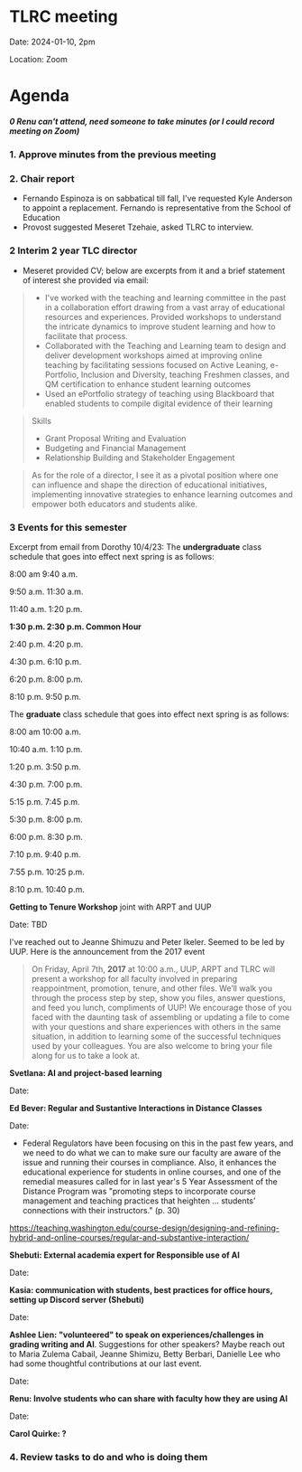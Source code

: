 # TLRC meeting 

Date: 2024-01-10, 2pm

Location: Zoom 


# Agenda

##### 0 Renu can't attend, need someone to take minutes (or I could record meeting on Zoom)

### 1. Approve minutes from the previous meeting 

### 2. Chair report

- Fernando Espinoza is on sabbatical till fall, I've requested Kyle Anderson to appoint a replacement. Fernando is representative from the School of Education
- Provost suggested Meseret Tzehaie, asked TLRC to interview. 


### 2 Interim 2 year TLC director

- Meseret provided CV; below are excerpts from it and a brief statement of interest she provided via email:

> - I've worked with the teaching and learning committee in the past in a collaboration effort drawing from a vast array of educational resources and experiences. Provided workshops to  understand the intricate dynamics to improve student learning and how to facilitate that process.
> - Collaborated with the Teaching and Learning team to design and deliver development workshops aimed at improving online teaching by facilitating sessions focused on Active Leaning, e-Portfolio, Inclusion and Diversity, teaching Freshmen classes, and QM certification to enhance student learning outcomes
> - Used an ePortfolio strategy of teaching using Blackboard that enabled students to compile digital evidence of their learning

> Skills
>-  Grant Proposal Writing and Evaluation
> - Budgeting and Financial Management
> - Relationship Building and Stakeholder Engagement

> As for the role of a director, I see it as a pivotal position where one can influence and shape the direction of educational initiatives, implementing innovative strategies to enhance learning outcomes and empower both educators and students alike.

### 3 Events for this semester

Excerpt from email from Dorothy 10/4/23:
The **undergraduate** class schedule that goes into effect next spring is as follows:


8:00 am	9:40 a.m.	 

9:50 a.m.	11:30 a.m.	 

11:40 a.m.	1:20 p.m.	 

**1:30 p.m.	2:30 p.m.	Common Hour**

2:40 p.m.	4:20 p.m.	 

4:30 p.m.	6:10 p.m.	 

6:20 p.m.	8:00 p.m.	 

8:10 p.m.	9:50 p.m.	 

The **graduate** class schedule that goes into effect next spring is as follows:


8:00 am	10:00 a.m.

10:40 a.m.	1:10 p.m.

1:20 p.m. 	3:50 p.m. 

4:30 p.m.	7:00 p.m.

5:15 p.m.	7:45 p.m.

5:30 p.m.	8:00 p.m.

6:00 p.m.	8:30 p.m.

7:10 p.m.	9:40 p.m.

7:55 p.m.	10:25 p.m.

8:10 p.m.	10:40 p.m.

**Getting to Tenure Workshop** joint with ARPT and UUP 

Date: TBD

I've reached out to Jeanne Shimuzu and Peter Ikeler. Seemed to be led by UUP. Here is the announcement from the 2017 event

> On Friday, April 7th, **2017** at 10:00 a.m., UUP, ARPT and TLRC will present a workshop for all faculty involved in preparing reappointment, promotion, tenure, and other files. We’ll walk you through the process step by step, show you files, answer questions, and feed you lunch, compliments of UUP! We encourage those of you faced with the daunting task of assembling or updating a file to come with your questions and share experiences with others in the same situation, in addition to learning some of the successful techniques used by your colleagues. You are also welcome to bring your file along for us to take a look at.

**Svetlana: AI and project-based learning**

Date:  

**Ed Bever: Regular and Sustantive Interactions in Distance Classes**

Date:
- Federal Regulators have been focusing on this in the past few years, and we need to do what we can to make sure our faculty are aware of the issue and running their courses in compliance.  Also, it enhances the educational experience for students in online courses, and one of the remedial measures called for in last year's 5 Year Assessment of the Distance Program was "promoting steps to incorporate course management and teaching practices that heighten ... students’ connections with their instructors." (p. 30) 

https://teaching.washington.edu/course-design/designing-and-refining-hybrid-and-online-courses/regular-and-substantive-interaction/


**Shebuti: External academia expert for Responsible use of AI** 

Date:

**Kasia: communication with students, best practices for office hours, setting up Discord server (Shebuti)**

Date:

**Ashlee Lien: "volunteered" to speak on experiences/challenges in grading writing and AI**. Suggestions for other speakers? Maybe reach out to Maria Zulema Cabail, Jeanne Shimizu, Betty Berbari, Danielle Lee who had some thoughtful contributions at our last event.

Date:

**Renu: Involve students who can share with faculty how they are using AI**

Date:

**Carol Quirke: ?**


### 4. Review tasks to do and who is doing them

